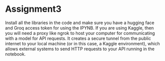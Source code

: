 # Assignment3
Install all the libraries in the code and make sure you have a hugging face and Groq access token for using the IPYNB.
If you are using Kaggle, then you will need a proxy like ngrok to host your computer for communicating with a model for API requests. It creates a secure tunnel from the public internet to your local machine (or in this case, a Kaggle environment), which allows external systems to send HTTP requests to your API running in the notebook.
